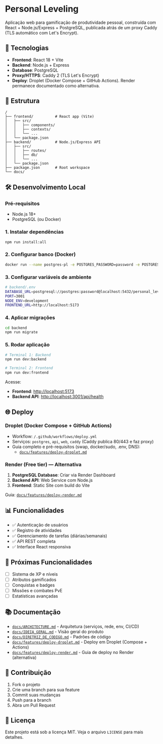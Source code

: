 # Personal Leveling

Aplicação web para gamificação de produtividade pessoal, construída com React + Node.js/Express + PostgreSQL, publicada atrás de um proxy Caddy (TLS automático com Let's Encrypt).

## 🚀 Tecnologias

- **Frontend**: React 18 + Vite
- **Backend**: Node.js + Express
- **Database**: PostgreSQL
- **Proxy/HTTPS**: Caddy 2 (TLS Let's Encrypt)
- **Deploy**: Droplet (Docker Compose + GitHub Actions). Render permanece documentado como alternativa.

## 📁 Estrutura

```text
/
├── frontend/          # React app (Vite)
│   ├── src/
│   │   ├── components/
│   │   ├── contexts/
│   │   └── ...
│   └── package.json
├── backend/           # Node.js/Express API
│   ├── src/
│   │   ├── routes/
│   │   ├── db/
│   │   └── ...
│   └── package.json
├── package.json       # Root workspace
└── docs/
```

## 🛠️ Desenvolvimento Local

### Pré-requisitos

- Node.js 18+
- PostgreSQL (ou Docker)

### 1. Instalar dependências

```bash
npm run install:all
```

### 2. Configurar banco (Docker)

```bash
docker run --name postgres-pl -e POSTGRES_PASSWORD=password -e POSTGRES_DB=personal_leveling -p 5432:5432 -d postgres:15
```

### 3. Configurar variáveis de ambiente

```bash
# backend/.env
DATABASE_URL=postgresql://postgres:password@localhost:5432/personal_leveling
PORT=3001
NODE_ENV=development
FRONTEND_URL=http://localhost:5173
```

### 4. Aplicar migrações

```bash
cd backend
npm run migrate
```

### 5. Rodar aplicação

```bash
# Terminal 1: Backend
npm run dev:backend

# Terminal 2: Frontend
npm run dev:frontend
```

Acesse:

- **Frontend**: [http://localhost:5173](http://localhost:5173)
- **Backend API**: [http://localhost:3001/api/health](http://localhost:3001/api/health)

## 🌐 Deploy

### Droplet (Docker Compose + GitHub Actions)

- Workflow: `/.github/workflows/deploy.yml`
- Serviços: `postgres`, `api`, `web`, `caddy` (Caddy publica 80/443 e faz proxy)
- Guia completo e pré-requisitos (swap, docker/sudo, .env, DNS):
  - [`docs/features/deploy-droplet.md`](docs/features/deploy-droplet.md)

### Render (Free tier) — Alternativa

1. **PostgreSQL Database**: Criar via Render Dashboard
2. **Backend API**: Web Service com Node.js
3. **Frontend**: Static Site com build do Vite

Guia: [`docs/features/deploy-render.md`](docs/features/deploy-render.md)

## 📊 Funcionalidades

- ✅ Autenticação de usuários
- ✅ Registro de atividades
- ✅ Gerenciamento de tarefas (diárias/semanais)
- ✅ API REST completa
- ✅ Interface React responsiva

## 🔄 Próximas Funcionalidades

- [ ] Sistema de XP e níveis
- [ ] Atributos gamificados
- [ ] Conquistas e badges
- [ ] Missões e combates PvE
- [ ] Estatísticas avançadas

## 📚 Documentação

- [`docs/ARCHITECTURE.md`](docs/ARCHITECTURE.md) - Arquitetura (serviços, rede, env, CI/CD)
- [`docs/IDEIA_GERAL.md`](docs/IDEIA_GERAL.md) - Visão geral do produto
- [`docs/DIRETRIZ_DE_CODIGO.md`](docs/DIRETRIZ_DE_CODIGO.md) - Padrões de código
- [`docs/features/deploy-droplet.md`](docs/features/deploy-droplet.md) - Deploy em Droplet (Compose + Actions)
- [`docs/features/deploy-render.md`](docs/features/deploy-render.md) - Guia de deploy no Render (alternativa)

## 🤝 Contribuição

1. Fork o projeto
2. Crie uma branch para sua feature
3. Commit suas mudanças
4. Push para a branch
5. Abra um Pull Request

## 📄 Licença

Este projeto está sob a licença MIT. Veja o arquivo `LICENSE` para mais detalhes.
